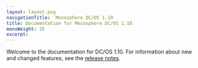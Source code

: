 ```yaml
---
layout: layout.pug
navigationTitle:  Mesosphere DC/OS 1.10
title: Documentation for Mesosphere DC/OS 1.10
menuWeight: 35
excerpt:
---
```


Welcome to the documentation for DC/OS 1.10. For information about new and changed features, see the [release notes](/1.10/release-notes/).
